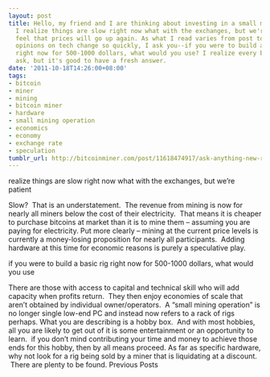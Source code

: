 ```yaml
---
layout: post
title: Hello, my friend and I are thinking about investing in a small mining operation.
  I realize things are slow right now what with the exchanges, but we're patient and
  feel that prices will go up again. As what I read varies from post to post, and
  opinions on tech change so quickly, I ask you--if you were to build a basic rig
  right now for 500-1000 dollars, what would you use? I realize every beginner might
  ask, but it's good to have a fresh answer.
date: '2011-10-18T14:26:00+08:00'
tags:
- bitcoin
- miner
- mining
- bitcoin miner
- hardware
- small mining operation
- economics
- economy
- exchange rate
- speculation
tumblr_url: http://bitcoinminer.com/post/11618474917/ask-anything-new-rig
---
```


realize things are slow right now what with the exchanges, but we’re patient 

Slow?  That is an understatement.  The revenue from mining is now for nearly all miners below the cost of their electricity.  That means it is cheaper to purchase bitcoins at market than it is to mine them – assuming you are paying for electricity.
Put more clearly – mining at the current price levels is currently a money-losing proposition for nearly all participants.  Adding hardware at this time for economic reasons is purely a speculative play.

if you were to build a basic rig right now for 500-1000 dollars, what would you use

There are those with access to capital and technical skill who will add capacity when profits return.  They then enjoy economies of scale that aren’t obtained by individual owner/operators.  A “small mining operation” is no longer single low-end PC and instead now refers to a rack of rigs perhaps.
What you are describing is a hobby box.  And with most hobbies, all you are likely to get out of it is some entertainment or an opportunity to learn.  if you don’t mind contributing your time and money to achieve those ends for this hobby, then by all means proceed.
As far as specific hardware, why not look for a rig being sold by a miner that is liquidating at a discount.  There are plenty to be found.
Previous Posts
